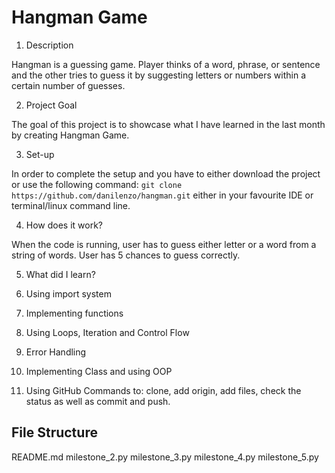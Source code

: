 # Hangman Game

1. Description <a name="description"></a>

Hangman is a guessing game. Player thinks of a word, phrase, or sentence and the other tries to guess it by suggesting letters or numbers within a certain number of guesses.

2. Project Goal <a name="project-goal"></a>

The goal of this project is to showcase what I have learned in the last month by creating Hangman Game.

3. Set-up <a name= "setup"></a>

In order to complete the setup and you have to either download the project or use the following command: `git clone https://github.com/danilenzo/hangman.git` either in your favourite IDE or terminal/linux command line.

4. How does it work? <a name= "explanation"></a>

When the code is running, user has to guess either letter or a word from a string of words. User has 5 chances to guess correctly.

5. What did I learn? <a name="what_did_i_learn"></a>

1. Using import system
2. Implementing functions
3. Using Loops, Iteration and Control Flow 
4. Error Handling
5. Implementing Class and using OOP
6. Using GitHub Commands to: clone, add origin, add files, check the status as well as commit and push.

## File Structure

README.md
milestone_2.py
milestone_3.py
milestone_4.py
milestone_5.py